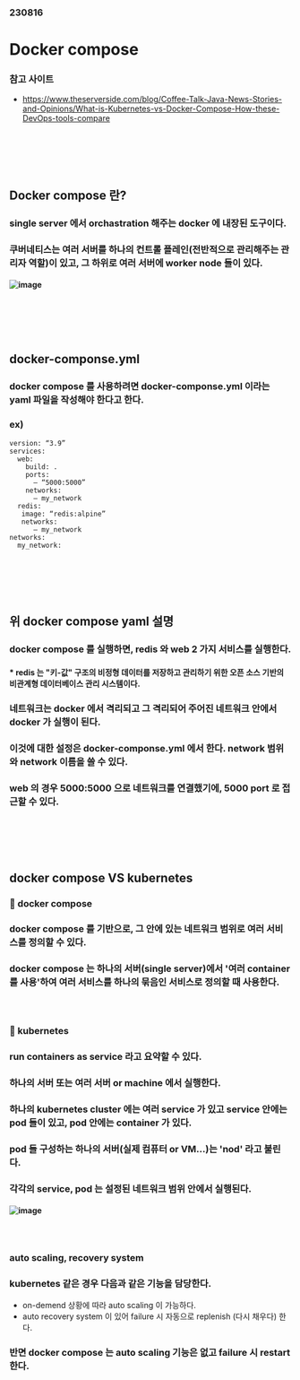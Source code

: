 ### 230816
# Docker compose
### 참고 사이트
- https://www.theserverside.com/blog/Coffee-Talk-Java-News-Stories-and-Opinions/What-is-Kubernetes-vs-Docker-Compose-How-these-DevOps-tools-compare
### <br/><br/><br/>

## Docker compose 란?
### single server 에서 orchastration 해주는 docker 에 내장된 도구이다.
### 쿠버네티스는 여러 서버를 하나의 컨트롤 플레인(전반적으로 관리해주는 관리자 역할)이 있고, 그 하위로 여러 서버에 worker node 들이 있다.
#### ![image](https://github.com/Shin-jongwhan/docker/assets/62974484/380cc775-084e-42d1-b5cc-c951ccefc8c1)
### <br/><br/><br/>

## docker-componse.yml
### docker compose 를 사용하려면 docker-componse.yml 이라는 yaml 파일을 작성해야 한다고 한다.
### ex)
```
version: “3.9”
services:
  web:
    build: .
    ports:
      – “5000:5000”
    networks:
      – my_network
  redis:
   image: “redis:alpine”
   networks:
      – my_network
networks:
  my_network:
```
### <br/><br/><br/>

## 위 docker compose yaml 설명
### docker compose 를 실행하면, redis 와 web 2 가지 서비스를 실행한다.
#### * redis 는 "키-값" 구조의 비정형 데이터를 저장하고 관리하기 위한 오픈 소스 기반의 비관계형 데이터베이스 관리 시스템이다.
### 네트워크는 docker 에서 격리되고 그 격리되어 주어진 네트워크 안에서 docker 가 실행이 된다.
### 이것에 대한 설정은 docker-componse.yml 에서 한다. network 범위와 network 이름을 쓸 수 있다.
### web 의 경우 5000:5000 으로 네트워크를 연결했기에, 5000 port 로 접근할 수 있다.
### <br/><br/><br/>

## docker compose VS kubernetes
### 🐳 docker compose
### docker compose 를 기반으로, 그 안에 있는 네트워크 범위로 여러 서비스를 정의할 수 있다.
### docker compose 는 하나의 서버(single server)에서 '여러 container 를 사용'하여 여러 서비스를 하나의 묶음인 서비스로 정의할 때 사용한다.
### <br/>

### 🎡 kubernetes
### run containers as service 라고 요약할 수 있다.
### 하나의 서버 또는 여러 서버 or machine 에서 실행한다.
### 하나의 kubernetes cluster 에는 여러 service 가 있고 service 안에는 pod 들이 있고, pod 안에는 container 가 있다.
### pod 들 구성하는 하나의 서버(실제 컴퓨터 or VM...)는 'nod' 라고 불린다.
### 각각의 service, pod 는 설정된 네트워크 범위 안에서 실행된다.
#### ![image](https://github.com/Shin-jongwhan/docker/assets/62974484/55b1b396-8b0c-4f57-a871-41588b5f1b60)
### <br/>

### auto scaling, recovery system
### kubernetes 같은 경우 다음과 같은 기능을 담당한다.
- on-demend 상황에 따라 auto scaling 이 가능하다.
- auto recovery system 이 있어 failure 시 자동으로 replenish (다시 채우다) 한다.
### 반면 docker compose 는 auto scaling 기능은 없고 failure 시 restart 한다.
### <br/>
